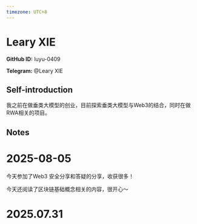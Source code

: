 ```yaml
---
timezone: UTC+8
---
```


# Leary XIE

**GitHub ID:** luyu-0409

**Telegram:** @Leary XIE

## Self-introduction

我之前在做垂类大模型的创业，目前探索垂类大模型与Web3的结合，同时在做RWA相关的项目。

## Notes

<!-- Content_START -->
# 2025-08-05

今天参加了Web3 安全分享和答疑的分享，收获很多！

今天还阅读了区块链基础概念相关的内容，很开心～


# 2025.07.31


<!-- Content_END -->
